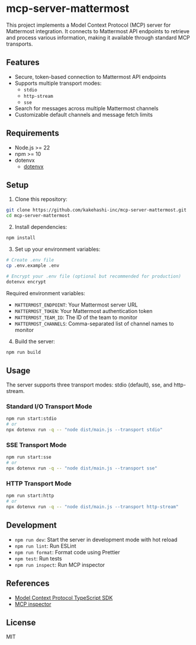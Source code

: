 # mcp-server-mattermost

This project implements a Model Context Protocol (MCP) server for Mattermost integration. It connects to Mattermost API endpoints to retrieve and process various information, making it available through standard MCP transports.

## Features

- Secure, token-based connection to Mattermost API endpoints
- Supports multiple transport modes:
  - `stdio`
  - `http-stream`
  - `sse`
- Search for messages across multiple Mattermost channels
- Customizable default channels and message fetch limits

## Requirements

- Node.js >= 22
- npm >= 10
- dotenvx
  - [dotenvx](https://dotenvx.com/)

## Setup

1. Clone this repository:

```bash
git clone https://github.com/kakehashi-inc/mcp-server-mattermost.git
cd mcp-server-mattermost
```

2. Install dependencies:

```bash
npm install
```

3. Set up your environment variables:

```bash
# Create .env file
cp .env.example .env

# Encrypt your .env file (optional but recommended for production)
dotenvx encrypt
```

Required environment variables:

- `MATTERMOST_ENDPOINT`: Your Mattermost server URL
- `MATTERMOST_TOKEN`: Your Mattermost authentication token
- `MATTERMOST_TEAM_ID`: The ID of the team to monitor
- `MATTERMOST_CHANNELS`: Comma-separated list of channel names to monitor

4. Build the server:

```bash
npm run build
```

## Usage

The server supports three transport modes: stdio (default), sse, and http-stream.

### Standard I/O Transport Mode

```bash
npm run start:stdio
# or
npx dotenvx run -q -- "node dist/main.js --transport stdio"
```

### SSE Transport Mode

```bash
npm run start:sse
# or
npx dotenvx run -q -- "node dist/main.js --transport sse"
```

### HTTP Transport Mode

```bash
npm run start:http
# or
npx dotenvx run -q -- "node dist/main.js --transport http-stream"
```

## Development

- `npm run dev`: Start the server in development mode with hot reload
- `npm run lint`: Run ESLint
- `npm run format`: Format code using Prettier
- `npm test`: Run tests
- `npm run inspect`: Run MCP inspector

## References

- [Model Context Protocol TypeScript SDK](https://github.com/modelcontextprotocol/typescript-sdk)
- [MCP inspector](https://github.com/modelcontextprotocol/inspector)

## License

MIT
